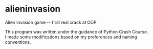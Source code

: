 # alieninvasion
Alien Invasion game -- first real crack at OOP

This program was written under the guidance of Python Crash Course.  
I made some modifications based on my preferences and naming conventions.
